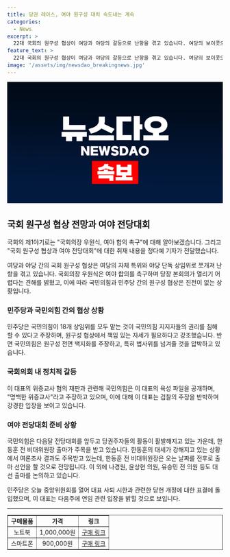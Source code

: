 ```yaml
---
title: 당권 레이스, 여야 원구성 대치 속도내는 계속 
categories:
  - News
excerpt: >
  22대 국회의 원구성 협상이 여당과 야당의 갈등으로 난항을 겪고 있습니다. 여당의 보이콧으로 진행이 더뎌지고 있는 가운데, 국회의장은 여야 합의를 촉구하고 있으며 야당과 여당은 각자의 입장을 고수하며 대립 중입니다. 민주당은 국민의힘의 원구성 요구를 거부하고 법사위에서의 활동을 계속할 계획이며, 국민의힘은 여당을 압박하고 있습니다. 해당 상황에서 국민의힘은 당내 대표 후보를 놓고 뜨거운 경쟁이 벌어지고 있고, 민주당은 당 대표 사퇴 시한 관련하여 당헌 개정에 대한 논의가 이뤄지고 있습니다. 이재명 대표의 연임 여부에 관한 입장도 이슈가 되어 있습니다.
feature_text: >
  22대 국회의 원구성 협상이 여당과 야당의 갈등으로 난항을 겪고 있습니다. 여당의 보이콧으로 진행이 더뎌지고 있는 가운데, 국회의장은 여야 합의를 촉구하고 있으며 야당과 여당은 각자의 입장을 고수하며 대립 중입니다. 민주당은 국민의힘의 원구성 요구를 거부하고 법사위에서의 활동을 계속할 계획이며, 국민의힘은 여당을 압박하고 있습니다. 해당 상황에서 국민의힘은 당내 대표 후보를 놓고 뜨거운 경쟁이 벌어지고 있고, 민주당은 당 대표 사퇴 시한 관련하여 당헌 개정에 대한 논의가 이뤄지고 있습니다. 이재명 대표의 연임 여부에 관한 입장도 이슈가 되어 있습니다.
image: '/assets/img/newsdao_breakingnews.jpg'
---
```


<p><img src="/assets/img/newsdao_breakingnews.jpg" alt="pcversion 속보" /></p>

<h2 data-ke-size="size26">국회 원구성 협상 전망과 여야 전당대회</h2>

<p>국회의 제1야기로는 "국회의장 우원식, 여야 합의 촉구"에 대해 알아보겠습니다. 그리고 "국회 원구성 협상과 여야 전당대회"에 대한 취재 내용을 정다예 기자가 전달했습니다. </p>

<p data-ke-size="size16">여당과 야당 간의 국회 원구성 협상은 여당의 자체 특위와 야당 단독 상임위로 쪼개져 난항을 겪고 있습니다. 국회의장 우원식은 여야 합의를 촉구하며 당장 본회의가 열리기 어렵다는 견해를 밝혔고, 이에 따라 국민의힘과 민주당 간의 원구성 협상은 진전이 없는 상황입니다.</p>

<h3><b>민주당과 국민의힘 간의 협상 상황</b></h3>

<p data-ke-size="size16">민주당은 국민의힘이 18개 상임위를 모두 맡는 것이 국민의힘 지지자들의 권리를 침해할 수 있다고 주장하며, 원구성 협상에서 책임 있는 자세가 필요하다고 강조했습니다. 반면 국민의힘은 원구성 전면 백지화를 주장하고, 특히 법사위를 넘겨줄 것을 압박하고 있습니다.</p>

<h3><b>국회의회 내 정치적 갈등</b></h3>

<p data-ke-size="size16">이 대표의 위증교사 혐의 재판과 관련해 국민의힘은 이 대표의 육성 파일을 공개하며, "명백한 위증교사"라고 주장하고 있으며, 이에 대해 이 대표는 검찰의 주장을 반박하며 강경한 입장을 보이고 있습니다.</p>

<h3><b>여야 전당대회 준비 상황</b></h3>

<p data-ke-size="size16">국민의힘은 다음달 전당대회를 앞두고 당권주자들의 활동이 활발해지고 있는 가운데, 한동훈 전 비대위원장 출마가 주목을 받고 있습니다. 한동훈의 대세가 강해지고 있는 상황에서 여론조사 결과도 주목받고 있는데, 한동훈 전 비대위원장은 오는 날짜를 전후로 출마 선언을 할 것으로 전망됩니다. 이 외에 나경원, 윤상현 의원, 유승민 전 의원 등도 대선 출마를 논의하고 있습니다.</p>

<p data-ke-size="size16">민주당은 오늘 중앙위원회를 열어 대표 사퇴 시한과 관련한 당헌 개정에 대한 표결에 돌입했으며, 이 대표는 다음주에 연임 관련 입장을 밝힐 것으로 보입니다.</p>

<hr>

<table style="width: 100%;" border="1">
<tbody>
<tr>
<td style="text-align: center; height: 17px;"><b>구매물품</b></td>
<td style="text-align: center; height: 17px;"><b>가격</b></td>
<td style="text-align: center; height: 17px;"><b>링크</b></td>
</tr>
<tr>
<td style="text-align: center; height: 17px;">노트북</td>
<td style="text-align: center; height: 17px;">1,000,000원</td>
<td style="text-align: center; height: 17px;"><a href="https://prod.danawa.com/info/?pcode=10502741&keyword=%EB%85%B8%ED%8A%B8%EB%B6%81&cate=1133292" target="_blank" rel="noopener">구매 링크</a></td>
</tr>
<tr>
<td style="text-align: center; height: 17px;">스마트폰</td>
<td style="text-align: center; height: 17px;">900,000원</td>
<td style="text-align: center; height: 17px;"><a href="https://prod.danawa.com/info/?pcode=11459046&keyword=%EC%8A%A4%EB%A7%88%ED%8A%B8%ED%8F%B0&cate=112752" target="_blank" rel="noopener">구매 링크</a></td>
</tr>
</tbody>
</table>

<p data-ke-size="size16">&nbsp;</p>

